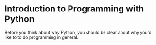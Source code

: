 # Introduction to Programming with Python

Before you think about why Python, you should be clear about why you'd like to to do programming in general. 
